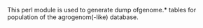 This perl module is used to generate dump ofgenome.* tables for population of the agrogenom(-like) database.
